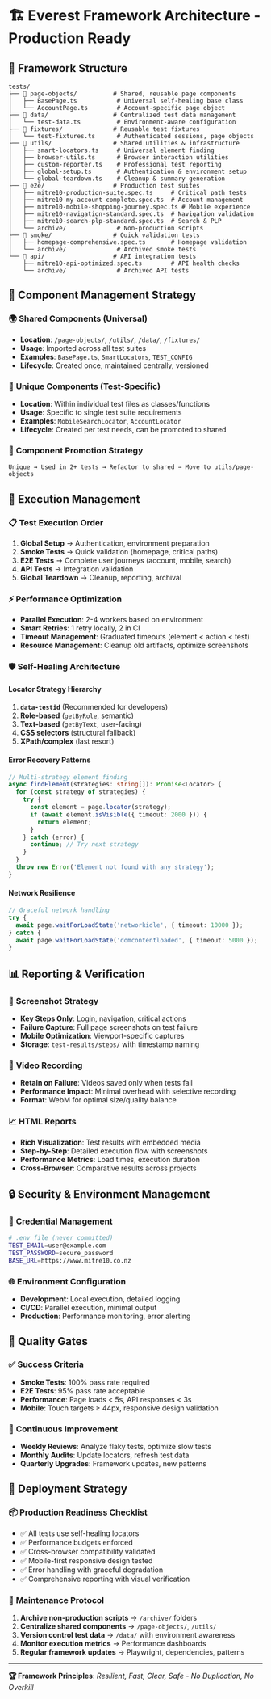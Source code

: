 # 🏗️ Everest Framework Architecture - Production Ready

## 📁 Framework Structure

```
tests/
├── 📂 page-objects/          # Shared, reusable page components
│   ├── BasePage.ts           # Universal self-healing base class
│   └── AccountPage.ts        # Account-specific page object
├── 📂 data/                  # Centralized test data management
│   └── test-data.ts          # Environment-aware configuration
├── 📂 fixtures/              # Reusable test fixtures
│   └── test-fixtures.ts      # Authenticated sessions, page objects
├── 📂 utils/                 # Shared utilities & infrastructure
│   ├── smart-locators.ts     # Universal element finding
│   ├── browser-utils.ts      # Browser interaction utilities
│   ├── custom-reporter.ts    # Professional test reporting
│   ├── global-setup.ts       # Authentication & environment setup
│   └── global-teardown.ts    # Cleanup & summary generation
├── 📂 e2e/                   # Production test suites
│   ├── mitre10-production-suite.spec.ts     # Critical path tests
│   ├── mitre10-my-account-complete.spec.ts  # Account management
│   ├── mitre10-mobile-shopping-journey.spec.ts # Mobile experience
│   ├── mitre10-navigation-standard.spec.ts  # Navigation validation
│   ├── mitre10-search-plp-standard.spec.ts  # Search & PLP
│   └── archive/              # Non-production scripts
├── 📂 smoke/                 # Quick validation tests
│   ├── homepage-comprehensive.spec.ts       # Homepage validation
│   └── archive/              # Archived smoke tests
└── 📂 api/                   # API integration tests
    ├── mitre10-api-optimized.spec.ts        # API health checks
    └── archive/              # Archived API tests
```

## 🔧 Component Management Strategy

### 🌍 **Shared Components (Universal)**
- **Location**: `/page-objects/`, `/utils/`, `/data/`, `/fixtures/`
- **Usage**: Imported across all test suites
- **Examples**: `BasePage.ts`, `SmartLocators`, `TEST_CONFIG`
- **Lifecycle**: Created once, maintained centrally, versioned

### 🎯 **Unique Components (Test-Specific)**
- **Location**: Within individual test files as classes/functions
- **Usage**: Specific to single test suite requirements
- **Examples**: `MobileSearchLocator`, `AccountLocator`
- **Lifecycle**: Created per test needs, can be promoted to shared

### 🔄 **Component Promotion Strategy**
```
Unique → Used in 2+ tests → Refactor to shared → Move to utils/page-objects
```

## 🚀 Execution Management

### 📋 **Test Execution Order**
1. **Global Setup** → Authentication, environment preparation
2. **Smoke Tests** → Quick validation (homepage, critical paths)
3. **E2E Tests** → Complete user journeys (account, mobile, search)
4. **API Tests** → Integration validation
5. **Global Teardown** → Cleanup, reporting, archival

### ⚡ **Performance Optimization**
- **Parallel Execution**: 2-4 workers based on environment
- **Smart Retries**: 1 retry locally, 2 in CI
- **Timeout Management**: Graduated timeouts (element < action < test)
- **Resource Management**: Cleanup old artifacts, optimize screenshots

### 🛡️ **Self-Healing Architecture**

#### **Locator Strategy Hierarchy**
1. **`data-testid`** (Recommended for developers)
2. **Role-based** (`getByRole`, semantic)
3. **Text-based** (`getByText`, user-facing)
4. **CSS selectors** (structural fallback)
5. **XPath/complex** (last resort)

#### **Error Recovery Patterns**
```typescript
// Multi-strategy element finding
async findElement(strategies: string[]): Promise<Locator> {
  for (const strategy of strategies) {
    try {
      const element = page.locator(strategy);
      if (await element.isVisible({ timeout: 2000 })) {
        return element;
      }
    } catch (error) {
      continue; // Try next strategy
    }
  }
  throw new Error('Element not found with any strategy');
}
```

#### **Network Resilience**
```typescript
// Graceful network handling
try {
  await page.waitForLoadState('networkidle', { timeout: 10000 });
} catch {
  await page.waitForLoadState('domcontentloaded', { timeout: 5000 });
}
```

## 📊 Reporting & Verification

### 📸 **Screenshot Strategy**
- **Key Steps Only**: Login, navigation, critical actions
- **Failure Capture**: Full page screenshots on test failure
- **Mobile Optimization**: Viewport-specific captures
- **Storage**: `test-results/steps/` with timestamp naming

### 🎥 **Video Recording**
- **Retain on Failure**: Videos saved only when tests fail
- **Performance Impact**: Minimal overhead with selective recording
- **Format**: WebM for optimal size/quality balance

### 📈 **HTML Reports**
- **Rich Visualization**: Test results with embedded media
- **Step-by-Step**: Detailed execution flow with screenshots
- **Performance Metrics**: Load times, execution duration
- **Cross-Browser**: Comparative results across projects

## 🔒 Security & Environment Management

### 🔐 **Credential Management**
```bash
# .env file (never committed)
TEST_EMAIL=user@example.com
TEST_PASSWORD=secure_password
BASE_URL=https://www.mitre10.co.nz
```

### 🌐 **Environment Configuration**
- **Development**: Local execution, detailed logging
- **CI/CD**: Parallel execution, minimal output
- **Production**: Performance monitoring, error alerting

## 🎯 Quality Gates

### ✅ **Success Criteria**
- **Smoke Tests**: 100% pass rate required
- **E2E Tests**: 95% pass rate acceptable
- **Performance**: Page loads < 5s, API responses < 3s
- **Mobile**: Touch targets ≥ 44px, responsive design validation

### 🔄 **Continuous Improvement**
- **Weekly Reviews**: Analyze flaky tests, optimize slow tests
- **Monthly Audits**: Update locators, refresh test data
- **Quarterly Upgrades**: Framework updates, new patterns

## 🚀 Deployment Strategy

### 📦 **Production Readiness Checklist**
- ✅ All tests use self-healing locators
- ✅ Performance budgets enforced
- ✅ Cross-browser compatibility validated
- ✅ Mobile-first responsive design tested
- ✅ Error handling with graceful degradation
- ✅ Comprehensive reporting with visual verification

### 🔧 **Maintenance Protocol**
1. **Archive non-production scripts** → `/archive/` folders
2. **Centralize shared components** → `/page-objects/`, `/utils/`
3. **Version control test data** → `/data/` with environment awareness
4. **Monitor execution metrics** → Performance dashboards
5. **Regular framework updates** → Playwright, dependencies, patterns

---

**🏆 Framework Principles**: *Resilient, Fast, Clear, Safe - No Duplication, No Overkill*